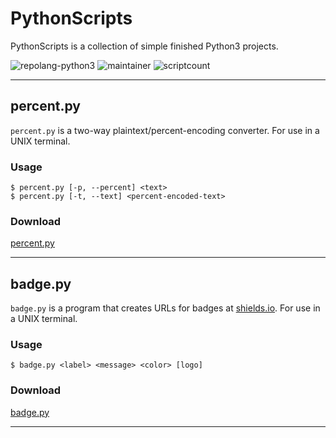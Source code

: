 # PythonScripts

PythonScripts is a collection of simple finished Python3 projects.

![repolang-python3](https://img.shields.io/badge/Repository%20Language-Python3-orange?logo=python) ![maintainer](https://img.shields.io/badge/Maintainer-Akhil%20Pillai-lightgrey) ![scriptcount](https://img.shields.io/badge/Script%20Count-1-informational)

---

## percent.py

`percent.py` is a two-way plaintext/percent-encoding converter. For use in a UNIX terminal.

### Usage

```
$ percent.py [-p, --percent] <text>
$ percent.py [-t, --text] <percent-encoded-text>
```

### Download

[percent.py](files/percent.py)

---

## badge.py

`badge.py` is a program that creates URLs for badges at [shields.io](https://shields.io). For use in a UNIX terminal.

### Usage

```
$ badge.py <label> <message> <color> [logo]
```

### Download

[badge.py](files/badge.py)

---

